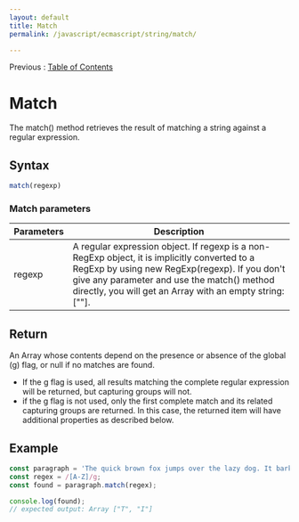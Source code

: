 ```yaml
---
layout: default
title: Match
permalink: /javascript/ecmascript/string/match/

---
```


Previous : [Table of Contents](./index.md)


# Match

The match() method retrieves the result of matching a string against a regular expression.


## Syntax

```javascript
match(regexp)
```

### Match parameters
| Parameters | Description |
| ---------- | ----------- |
| regexp | A regular expression object. If regexp is a non-RegExp object, it is implicitly converted to a RegExp by using new RegExp(regexp). If you don't give any parameter and use the match() method directly, you will get an Array with an empty string: [""]. |


## Return

An Array whose contents depend on the presence or absence of the global (g) flag, or null if no matches are found.

- If the g flag is used, all results matching the complete regular expression will be returned, but capturing groups will not.
- if the g flag is not used, only the first complete match and its related capturing groups are returned. In this case, the returned item will have additional properties as described below.


## Example

```javascript
const paragraph = 'The quick brown fox jumps over the lazy dog. It barked.';
const regex = /[A-Z]/g;
const found = paragraph.match(regex);

console.log(found);
// expected output: Array ["T", "I"]

```